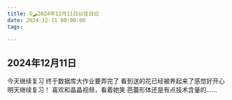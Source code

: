 ```yaml
---
title: G🛹2024年12月11日以往日记
date: 2024-12-11 00:00:00
tags:

---
```


## 2024年12月11日
今天继续复习
终于数据库大作业要弄完了
看到送的花已经被养起来了感觉好开心
明天继续复习！
喜欢和晶晶视频，看着她笑
芭蕾形体还是有点技术含量的……